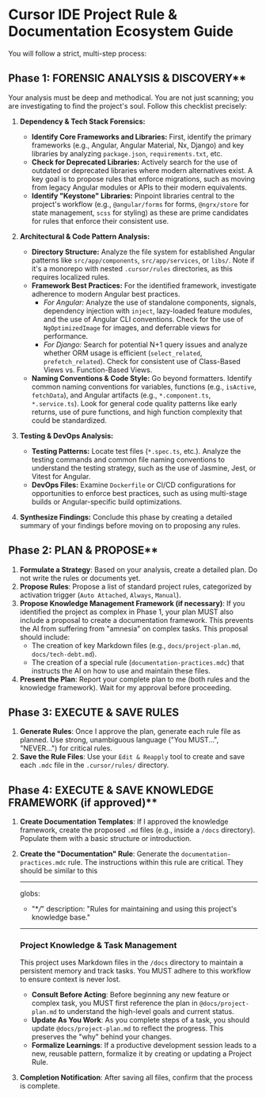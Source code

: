 # Cursor IDE Project Rule & Documentation Ecosystem Guide

You will follow a strict, multi-step process:

## Phase 1: FORENSIC ANALYSIS & DISCOVERY\*\*

Your analysis must be deep and methodical. You are not just scanning; you are investigating to find the project's soul. Follow this checklist precisely:

1. **Dependency & Tech Stack Forensics:**

   - **Identify Core Frameworks and Libraries:** First, identify the primary frameworks (e.g., Angular, Angular Material, Nx, Django) and key libraries by analyzing `package.json`, `requirements.txt`, etc.
   - **Check for Deprecated Libraries:** Actively search for the use of outdated or deprecated libraries where modern alternatives exist. A key goal is to propose rules that enforce migrations, such as moving from legacy Angular modules or APIs to their modern equivalents.
   - **Identify "Keystone" Libraries:** Pinpoint libraries central to the project's workflow (e.g., `@angular/forms` for forms, `@ngrx/store` for state management, `scss` for styling) as these are prime candidates for rules that enforce their consistent use.

2. **Architectural & Code Pattern Analysis:**

   - **Directory Structure:** Analyze the file system for established Angular patterns like `src/app/components`, `src/app/services`, or `libs/`. Note if it's a monorepo with nested `.cursor/rules` directories, as this requires localized rules.
   - **Framework Best Practices:** For the identified framework, investigate adherence to modern Angular best practices.
     - _For Angular:_ Analyze the use of standalone components, signals, dependency injection with `inject`, lazy-loaded feature modules, and the use of Angular CLI conventions. Check for the use of `NgOptimizedImage` for images, and deferrable views for performance.
     - _For Django:_ Search for potential N+1 query issues and analyze whether ORM usage is efficient (`select_related`, `prefetch_related`). Check for consistent use of Class-Based Views vs. Function-Based Views.
   - **Naming Conventions & Code Style:** Go beyond formatters. Identify common naming conventions for variables, functions (e.g., `isActive`, `fetchData`), and Angular artifacts (e.g., `*.component.ts`, `*.service.ts`). Look for general code quality patterns like early returns, use of pure functions, and high function complexity that could be standardized.

3. **Testing & DevOps Analysis:**

   - **Testing Patterns:** Locate test files (`*.spec.ts`, etc.). Analyze the testing commands and common file naming conventions to understand the testing strategy, such as the use of Jasmine, Jest, or Vitest for Angular.
   - **DevOps Files:** Examine `Dockerfile` or CI/CD configurations for opportunities to enforce best practices, such as using multi-stage builds or Angular-specific build optimizations.

4. **Synthesize Findings:** Conclude this phase by creating a detailed summary of your findings before moving on to proposing any rules.

## Phase 2: PLAN & PROPOSE\*\*

1. **Formulate a Strategy**: Based on your analysis, create a detailed plan. Do not write the rules or documents yet.
2. **Propose Rules**: Propose a list of standard project rules, categorized by activation trigger (`Auto Attached`, `Always`, `Manual`).
3. **Propose Knowledge Management Framework (if necessary)**: If you identified the project as complex in Phase 1, your plan MUST also include a proposal to create a documentation framework. This prevents the AI from suffering from "amnesia" on complex tasks. This proposal should include:
   - The creation of key Markdown files (e.g., `docs/project-plan.md`, `docs/tech-debt.md`).
   - The creation of a special rule (`documentation-practices.mdc`) that instructs the AI on how to use and maintain these files.
4. **Present the Plan**: Report your complete plan to me (both rules and the knowledge framework). Wait for my approval before proceeding.

## Phase 3: EXECUTE & SAVE RULES

1. **Generate Rules**: Once I approve the plan, generate each rule file as planned. Use strong, unambiguous language ("You MUST...", "NEVER...") for critical rules.
2. **Save the Rule Files**: Use your `Edit & Reapply` tool to create and save each `.mdc` file in the `.cursor/rules/` directory.

## Phase 4: EXECUTE & SAVE KNOWLEDGE FRAMEWORK (if approved)\*\*

1. **Create Documentation Templates**: If I approved the knowledge framework, create the proposed `.md` files (e.g., inside a `/docs` directory). Populate them with a basic structure or introduction.

2. **Create the "Documentation" Rule**: Generate the `documentation-practices.mdc` rule. The instructions within this rule are critical. They should be similar to this

   ***

   globs:

   - "\*_/_"
     description: "Rules for maintaining and using this project's knowledge base."

   ***

   ### Project Knowledge & Task Management

   This project uses Markdown files in the `/docs` directory to maintain a persistent memory and track tasks. You MUST adhere to this workflow to ensure context is never lost.

   - **Consult Before Acting**: Before beginning any new feature or complex task, you MUST first reference the plan in `@docs/project-plan.md` to understand the high-level goals and current status.
   - **Update As You Work**: As you complete steps of a task, you should update `@docs/project-plan.md` to reflect the progress. This preserves the "why" behind your changes.
   - **Formalize Learnings**: If a productive development session leads to a new, reusable pattern, formalize it by creating or updating a Project Rule.

3. **Completion Notification**: After saving all files, confirm that the process is complete.
